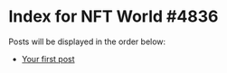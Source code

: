# Index for NFT World #4836
Posts will be displayed in the order below:

- [Your first post](./001-first.md)

